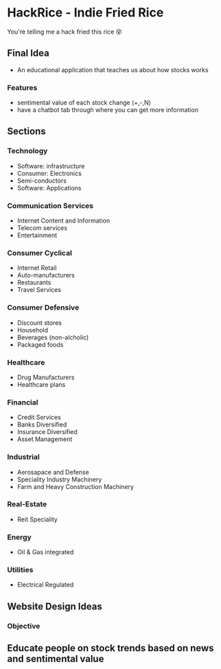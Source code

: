 # HackRice - Indie Fried Rice
You're telling me a hack fried this rice 😵

## Final Idea
- An educational application that teaches us about how stocks works

### Features
- sentimental value of each stock change (+,-,N)
- have a chatbot tab through where you can get more information

## Sections
### Technology
- Software: infrastructure
- Consumer: Electronics
- Semi-conductors
- Software: Applications

### Communication Services
- Internet Content and Information
- Telecom services
- Entertainment

### Consumer Cyclical
- Internet Retail
- Auto-manufacturers
- Restaurants
- Travel Services

### Consumer Defensive
- Discount stores
- Household
- Beverages (non-alcholic)
- Packaged foods

### Healthcare
- Drug Manufacturers 
- Healthcare plans

### Financial
- Credit Services
- Banks Diversified
- Insurance Diversified
- Asset Management

### Industrial
- Aerosapace and Defense
- Speciality Industry Machinery
- Farm and Heavy Construction Machinery

### Real-Estate
- Reit Speciality

### Energy
- Oil & Gas integrated

### Utilities
- Electrical Regulated

## Website Design Ideas
### Objective
Educate people on stock trends based on news and sentimental value
- 

<!-- ### General questions to ask the chatbot

### Targeting Challenges

### Targeting Tracks

### APIs
- Google News -->


<!-- ### ideas
- stock informer (possibly incorporate playground)
    playground ideas
        - quizzing based 
    - 
- universal medical id
- 

###  -->


<!-- ### Final Idea
- An application that improves people's health by 

### Main Idea - Use cases
- set budget | set  restrictions (select from an option) | set nutritional info (calorie info) | 
- upload fridge pic - img classification on fridge to get list of items
- create recipe from gpt to meet dietary reqs

### APIs
- item list to recipe
- nutrition info
- 

### Future Features
- prioritze perishables

#### Future Ideas
- provide hardware for old fridges -->

<!-- ## idea 1: scan fridge items (img gen) and come up with plans for food meal preps
    - provide low-cost alternatives and 
    - incorporate dietary restrictions (including diabetes etc) and based healthy recommendations off of that
    - have the ability to take in user reviews to provide more favorable reciepes and personalize it
    - if a user favs a recipe, the model should provide recommendations for recipe variations
    - provide health goals and get recepies based on that -->





<!-- IDEA: incorporation of finance and healthcare
Using google image classification to analyze and give feedback to visually impaired people using gpt

## idea 1: scan fridge items (img gen) and come up with plans for food meal preps
    - provide low-cost alternatives and 
    - incorporate dietary restrictions (including diabetes etc) and based healthy recommendations off of that
    - have the ability to take in user reviews to provide more favorable reciepes and personalize it
    - if a user favs a recipe, the model should provide recommendations for recipe variations
    - provide health goals and get recepies based on that

equipment:
    - 
    phillips
    griener
    3M
    medline
    

Feature: Based on user symptoms and issues a model can view patient history of hospitals in the area to maximize patient benefit such as finding a hospital in the area within the patient budget or to find best care to cost ratio.

### idea
- AR financial doc analysis to txt to speech financial aid
- gives financial suggestions based on the document

###  -->